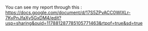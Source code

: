 You can see my report through this : https://docs.google.com/document/d/17S5ZPvACC0WIXLr-7KyPnJfaXy5GxDM4/edit?usp=sharing&ouid=117881287785105771463&rtpof=true&sd=true
